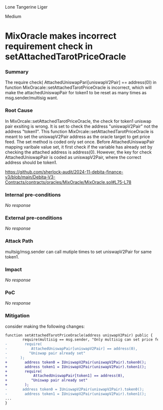 Lone Tangerine Liger

Medium

# MixOracle makes incorrect requirement check in setAttachedTarotPriceOracle

### Summary

The require check( AttachedUniswapPari[uniswapV2Pair] == address(0)) in function MixOracale::setAttachedTarotPriceOracle is incorrect, which will make the attachedUniswapPair for token1 to be reset as many times as msg.sender/multisig want.

### Root Cause

In MixOrcale::setAttachedTarotPriceOracle, the check for token1 uniswap pair exsiting is wrong.  It is set to check the address "uniswapV2Pair" not the address "token1".
This function MixOrcale::setAttachedTarotPriceOracle is meant to set the uniswapV2Pair address as the oracle target to get price feed. The set method is coded only set once. Before AttachedUniswapPair mapping varibale value set, it first check if the variable has already set by checking the attached address is address(0). However, the key for check AttachedUniswapPair is coded as uniswapV2Pair,  where the correct address should be token1.

https://github.com/sherlock-audit/2024-11-debita-finance-v3/blob/main/Debita-V3-Contracts/contracts/oracles/MixOracle/MixOracle.sol#L75-L78

### Internal pre-conditions

_No response_

### External pre-conditions

_No response_

### Attack Path

multsig/msg.sender can call mutiple times to set uniswapV2Pair for same token1. 


### Impact

_No response_

### PoC

_No response_

### Mitigation

consider making the following changes:
```diff
function setAttachedTarotPriceOracle(address uniswapV2Pair) public {
        require(multisig == msg.sender, "Only multisig can set price feeds");
-        require(
-           AttachedUniswapPair[uniswapV2Pair] == address(0),
-          "Uniswap pair already set"
-      );
+        address token0 = IUniswapV2Pair(uniswapV2Pair).token0();
+        address token1 = IUniswapV2Pair(uniswapV2Pair).token1();
+        require(
+            AttachedUniswapPair[token1] == address(0),
+           "Uniswap pair already set"
+        );
-       address token0 = IUniswapV2Pair(uniswapV2Pair).token0();
-        address token1 = IUniswapV2Pair(uniswapV2Pair).token1();
...
}

```